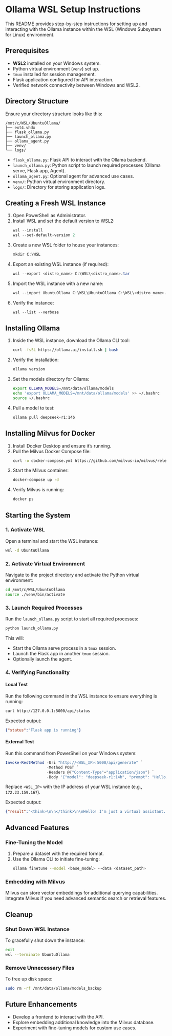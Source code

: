 # Ollama WSL Setup Instructions

This README provides step-by-step instructions for setting up and interacting with the Ollama instance within the WSL (Windows Subsystem for Linux) environment.

## Prerequisites
- **WSL2** installed on your Windows system.
- Python virtual environment (`venv`) set up.
- `tmux` installed for session management.
- Flask application configured for API interaction.
- Verified network connectivity between Windows and WSL2.

## Directory Structure
Ensure your directory structure looks like this:
```
/mnt/c/WSL/UbuntuOllama/
├── ext4.vhdx
├── flask_ollama.py
├── launch_ollama.py
├── ollama_agent.py
├── venv/
└── logs/
```
- `flask_ollama.py`: Flask API to interact with the Ollama backend.
- `launch_ollama.py`: Python script to launch required processes (Ollama serve, Flask app, Agent).
- `ollama_agent.py`: Optional agent for advanced use cases.
- `venv/`: Python virtual environment directory.
- `logs/`: Directory for storing application logs.

## Creating a Fresh WSL Instance
1. Open PowerShell as Administrator.
2. Install WSL and set the default version to WSL2:
   ```powershell
   wsl --install
   wsl --set-default-version 2
   ```
3. Create a new WSL folder to house your instances:
   ```powershell
   mkdir C:\WSL
   ```
4. Export an existing WSL instance (if required):
   ```powershell
   wsl --export <distro_name> C:\WSL\<distro_name>.tar
   ```
5. Import the WSL instance with a new name:
   ```powershell
   wsl --import UbuntuOllama C:\WSL\UbuntuOllama C:\WSL\<distro_name>.tar
   ```
6. Verify the instance:
   ```powershell
   wsl --list --verbose
   ```

## Installing Ollama
1. Inside the WSL instance, download the Ollama CLI tool:
   ```bash
   curl -fsSL https://ollama.ai/install.sh | bash
   ```
2. Verify the installation:
   ```bash
   ollama version
   ```
3. Set the models directory for Ollama:
   ```bash
   export OLLAMA_MODELS=/mnt/data/ollama/models
   echo 'export OLLAMA_MODELS=/mnt/data/ollama/models' >> ~/.bashrc
   source ~/.bashrc
   ```
4. Pull a model to test:
   ```bash
   ollama pull deepseek-r1:14b
   ```

## Installing Milvus for Docker
1. Install Docker Desktop and ensure it’s running.
2. Pull the Milvus Docker Compose file:
   ```bash
   curl -o docker-compose.yml https://github.com/milvus-io/milvus/releases/download/v2.2.9/docker-compose.yml
   ```
3. Start the Milvus container:
   ```bash
   docker-compose up -d
   ```
4. Verify Milvus is running:
   ```bash
   docker ps
   ```

## Starting the System
### 1. Activate WSL
Open a terminal and start the WSL instance:
```bash
wsl -d UbuntuOllama
```

### 2. Activate Virtual Environment
Navigate to the project directory and activate the Python virtual environment:
```bash
cd /mnt/c/WSL/UbuntuOllama
source ./venv/bin/activate
```

### 3. Launch Required Processes
Run the `launch_ollama.py` script to start all required processes:
```bash
python launch_ollama.py
```
This will:
- Start the Ollama serve process in a `tmux` session.
- Launch the Flask app in another `tmux` session.
- Optionally launch the agent.

### 4. Verifying Functionality
#### Local Test
Run the following command in the WSL instance to ensure everything is running:
```bash
curl http://127.0.0.1:5000/api/status
```
Expected output:
```json
{"status":"Flask app is running"}
```

#### External Test
Run this command from PowerShell on your Windows system:
```powershell
Invoke-RestMethod -Uri "http://<WSL_IP>:5000/api/generate" `
                  -Method POST `
                  -Headers @{"Content-Type"="application/json"} `
                  -Body '{"model": "deepseek-r1:14b", "prompt": "Hello, how are you?"}'
```
Replace `<WSL_IP>` with the IP address of your WSL instance (e.g., `172.23.159.167`).

Expected output:
```json
{"result":"<think>\n\n</think>\n\nHello! I'm just a virtual assistant..."}
```

## Advanced Features
### Fine-Tuning the Model
1. Prepare a dataset with the required format.
2. Use the Ollama CLI to initiate fine-tuning:
   ```bash
   ollama finetune --model <base_model> --data <dataset_path>
   ```

### Embedding with Milvus
Milvus can store vector embeddings for additional querying capabilities. Integrate Milvus if you need advanced semantic search or retrieval features.

## Cleanup
### Shut Down WSL Instance
To gracefully shut down the instance:
```bash
exit
wsl --terminate UbuntuOllama
```

### Remove Unnecessary Files
To free up disk space:
```bash
sudo rm -rf /mnt/data/ollama/models_backup
```

## Future Enhancements
- Develop a frontend to interact with the API.
- Explore embedding additional knowledge into the Milvus database.
- Experiment with fine-tuning models for custom use cases.
